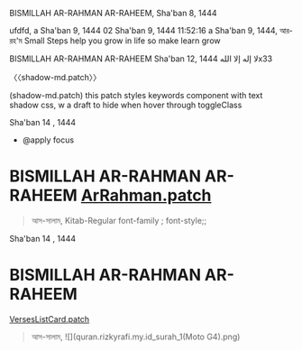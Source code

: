 BISMILLAH AR-RAHMAN AR-RAHEEM, Sha'ban 8, 1444


ufdfd,  a Sha'ban 9, 1444 02
Sha'ban 9, 1444 11:52:16
a Sha'ban 9, 1444, আর-রহ'ম
Small Steps help you grow in life so make learn grow

[]()
[]()
[]()

BISMILLAH AR-RAHMAN AR-RAHEEM
 Sha'ban 12, 1444
 لا إله إلا اللهx33

〈〈shadow-md.patch〉〉
[](shadow-md.patch)

[](shadow-md.patch)(shadow-md.patch)
this patch styles keywords component with text shadow css, w
a draft to hide when hover
through toggleClass

[](shadow-md.patch)

[]()
[]()Sha'ban 14 , 1444
[](focus.patch)
+  @apply focus
# BISMILLAH AR-RAHMAN AR-RAHEEM [ArRahman.patch](ArRahman.patch)
> আস-সালাম, Kitab-Regular font-family ; font-style;;
<!-- اللهم صل على محمد وعلى آل محمد -->
[]()Sha'ban 14 , 1444
# BISMILLAH AR-RAHMAN AR-RAHEEM
[VersesListCard.patch](VersesListCard.patch)
> আস-সালাম,
![](quran.rizkyrafi.my.id_surah_1(Moto G4).png)






